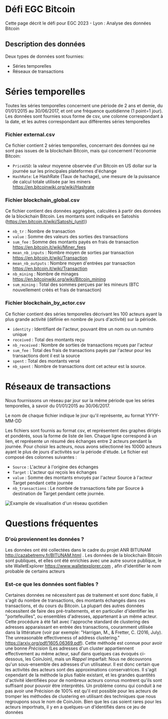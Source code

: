 # Défi EGC Bitcoin
Cette page décrit le défi pour EGC 2023 - Lyon : Analyse des données Bitcoin

## Description des données
Deux types de données sont fournies:
* Séries temporelles
* Réseaux de transactions

# Séries temporelles
Toutes les séries temporelles concernent une période de 2 ans et demie, du 01/01/2015 au 30/06/2017, et ont une fréquence quotidienne (1 point=1 jour).
Les données sont fournies sous forme de csv, une colonne correspondant à la date, et les autres correspondant aux différentes séries temporelles

### Fichier external.csv
Ce fichier contient 2 séries temporelles, concernant des données qui ne sont pas issues de la blockchain Bitcoin, mais qui concernent l'économie Bitcoin: 
* `PriceUSD`: la valeur moyenne observée d'un Bitcoin en US dollar sur la journée sur les principales plateformes d'échange
* `HashRate`: Le HashRate (Taux de hachage), une mesure de la puissance de calcul totale utilisée par les miners https://en.bitcoinwiki.org/wiki/Hashrate

### Fichier blockchain_global.csv
Ce fichier contient des données aggrégées, calculées à partir des données de la blockchain Bitcoin. Les montants sont indiqués en Satoshis (https://en.bitcoin.it/wiki/Satoshi_(unit))
* `nb_tr` : Nombre de transaction 
* `value` : Somme des valeurs des sorties des transactions
* `sum_fee` : Somme des montants payés en frais de transaction https://en.bitcoin.it/wiki/Miner_fees
* `mean_nb_inputs` : Nombre moyen de sorties par transaction https://en.bitcoin.it/wiki/Transaction
* `mean_nb_outputs` : Nombre moyen d'entrées par transaction https://en.bitcoin.it/wiki/Transaction
* `nb_mining` : Nombre de minages https://en.bitcoinwiki.org/wiki/Bitcoin_mining 
* `sum_mining` : Total des sommes perçues par les mineurs (BTC nouvellement créés et frais de transaction)

### Fichier blockchain_by_actor.csv
Ce fichier contient des séries temporelles décrivant les 100 acteurs ayant la plus grande activité (définie en nombre de jours d'activité) sur la période.
* `identity` : Identifiant de l'acteur, pouvant être un nom ou un numéro unique
* `received` : Total des montants reçu
* `nb_received` : Nombre de sorties de transactions reçues par l'acteur
* `sum_fee` : Total des frais de transactions payés par l'acteur pour les transactions dont il est la source
* `spent` : Total des montants versé
* `nb_spent` : Nombre de transactions dont cet acteur est la source.

# Réseaux de transactions
Nous fournissons un réseau par jour sur la même période que les séries temporelles, à savoir du 01/01/2015 au 30/06/2017.

Le nom de chaque fichier indique le jour qu'il représente, au format YYYY-MM-DD

Les fichiers sont fournis au format csv, et représentent des graphes dirigés et pondérés, sous la forme de liste de lien. Chaque ligne correspond à un lien, et représente un résumé des échanges entre 2 acteurs pendant la journée. Pour choisir les acteurs, nous avons sélectionné les 10000 acteurs ayant le plus de jours d'activités sur la période d'étude.
Le fichier est composé des colonnes suivantes : 
* `Source` : L'acteur à l'origine des échanges
* `Target` : L'acteur qui reçois les échanges
* `value` : Somme des montants envoyés par l'acteur Source à l'acteur Target pendant cette journée
* `nb_transactions` : Le nombre de transactions faite par Source à destination de Target pendant cette journée.

![Example de visualisation d'un réseau quotidien](https://github.com/Yquetzal/DefiEGC2023/blob/main/pics/network.png?raw=true)

# Questions fréquentes
### D'où proviennent les données ?
Les données ont été collectées dans le cadre du projet ANR BITUNAM http://cazabetremy.fr/BITUNAM.html . Les données de la blockchain Bitcoin sont publiques, et elles ont été enrichies avec une autre source publique, le site WalletExplorer https://www.walletexplorer.com , afin d'identifier le nom probable de certains acteurs

### Est-ce que les données sont fiables ?
Certaines données ne nécessitent pas de traitement et sont donc fiable, il s'agit du nombre de transactions, des montants échangés dans ces transactions, et du cours du Bitcoin. La plupart des autres données nécessitent de faire des pré-traitements, et en particulier d'identifier les "portefeuilles", ou ensembles d'adresses, appartenant à un même acteur. Cette procédure à été fait avec l'approche standard de clustering des adresses apparaissant en entrée des transactions, couramment utilisée dans la littérature (voir par exemple: "Harrigan, M., & Fretter, C. (2016, July). The unreasonable effectiveness of address clustering." https://arxiv.org/pdf/1605.06369.pdf). Cette méthode est connue pour avoir une bonne _Précision_ (Les adresses d'un cluster appartiennent effectivement au même acteur, sauf dans quelques cas évoqués ci-dessous, les CoinJoin), mais un _Rappel_ imparfait: Nous ne découvrons qu'un sous-ensemble des adresses d'un utilisateur. Il est donc certain que les activités des acteurs sont des approximations conservatrices. Il s'agit cependant de la méthode la plus fiable existant, et les grandes quantités d'activité identifiées pour de nombreux acteurs connus montrent qu'ils sont suffisant pour pouvoir être interprétés.  Un problème connu qui conduit à ne pas avoir une Précision de 100% est qu'il est possible pour les acteurs de tromper les méthodes de clustering en utilisant des techniques que nous regroupons sous le nom de CoinJoin. Bien que les cas soient rares pour les acteurs importnats, il y en a quelques-un d'identifiés dans ce jeu de données
